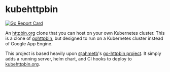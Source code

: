 # kubehttpbin

[![Go Report Card](https://goreportcard.com/badge/github.com/arschles/kubehttpbin)](https://goreportcard.com/report/github.com/arschles/kubehttpbin)

An [httpbin.org](http://httpbin.org) clone that you can host on your own Kubernetes cluster. This is a clone of [gohttpbin](https://github.com/arschles/gohttpbin), but designed to run on a Kubernetes cluster instead of Google App Engine.

This project is based heavily upon [@ahmetb](https://github.com/ahmetb)'s 
[go-httpbin project](https://github.com/ahmetb/go-httpbin). It simply adds a running server,
helm chart, and CI hooks to deploy to [kubehttpbin.org](http://kubehttpbin.org).
